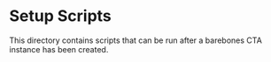 # Setup Scripts

This directory contains scripts that can be run after a barebones CTA instance has been created.
